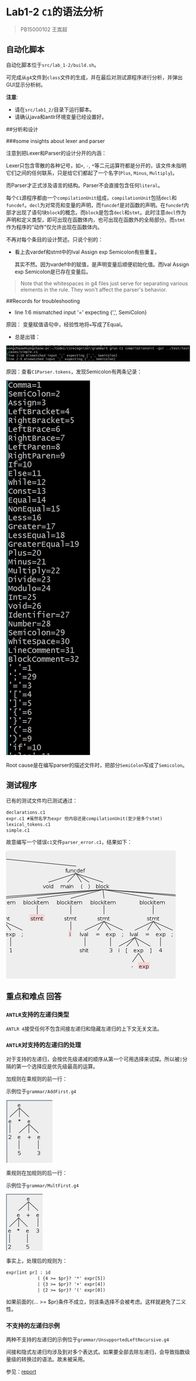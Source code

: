 # Lab1-2 `C1`的语法分析

> PB15000102 王嵩超

## 自动化脚本

自动化脚本位于`src/lab_1-2/build.sh`。

可完成从`g4`文件到`class`文件的生成，并在最后对测试源程序进行分析，并弹出GUI显示分析树。

**注意**:

- 请在`src/lab1_2/`目录下运行脚本。
- 请确认java和antlr环境变量已经设置好。

##分析和设计

###some insights about lexer and parser

注意到把Lexer和Parser的设计分开的内涵：

Lexer只包含零散的各种记号，如`+`, `-`, `*`等二元运算符都是分开的，该文件未指明它们之间的任何联系，只是给它们都起了一个名字(`Plus`, `Minus`, `Multiply`)。

而Parser才正式涉及语言的结构。Parser不会直接包含任何`literal`。

每个`C1`源程序都由一个`compilationUnit`组成，`compilationUnit`包括`decl`和`funcdef`。`decl`为对常亮和变量的声明，而`funcdef`是对函数的声明。在`funcdef`内部才出现了语句块`block`的概念。而`block`是包含`decl`和`stmt`。此时注意`decl`作为声明和定义类型，即可出现在函数体内，也可出现在函数外的全局部分。而`stmt`作为程序的“动作”仅允许出现在函数体内。

不再对每个条目的设计赘述。只说个别的：

- 看上去vardef和stmt中的lval Assign exp Semicolon有些重复。

  其实不然。因为vardef中的赋值，是声明变量后顺便初始化值。而lval Assign exp Semicolon是已存在变量后。

> Note that the whitespaces in g4 files just serve for separating various elements in the rule. They won't affect the parser's behavior.

##Records for troubleshooting

- line 1:6 mismatched input '=' expecting {',', SemiColon}

原因： 变量赋值语句中，经验性地将`=`写成了Equal。

- 总是出错：

![error](error.PNG)

原因：查看`C1Parser.tokens`，发现Semicolon有两条记录：

![mismatch](mismatch.PNG)

Root cause是在编写parser的描述文件时，把部分`SemiColon`写成了`Semicolon`。

## 测试程序

已有的测试文件均已测试通过：

```
declarations.c1
expr.c1 #虽然名字为expr 但内容还是compilationUnit(至少是多个stmt)
lexical_tokens.c1
simple.c1
```

故意编写一个错误`c1`文件`parser_error.c1`，结果如下：

![parse_error](parse_error.png)

## 重点和难点 回答

### `ANTLR`支持的左递归类型

`ANTLR 4`接受任何不包含间接左递归和隐藏左递归的上下文无关文法。



### `ANTLR`对支持的左递归的处理

对于支持的左递归，会按优先级递减的顺序从第一个可用选择来试探。所以被`|`分隔的第一个选择应是优先级最高的运算。

加规则在乘规则的前一行：

示例位于`grammar/AddFirst.g4`

![addfirst](add_first.png)

乘规则在加规则的后一行：

示例位于`grammar/MultFirst.g4`

![multfirst](mult_first.png)

事实上，处理后的规则为：

```
expr[int pr] : id
			( {4 >= $pr}? '*' expr[5])
			| {3 >= $pr}? '+' expr[4])
			| {2 >= $pr}? '(' expr[0])
```

如果前面的{... >= $pr}条件不成立，则该条选择不会被考虑。这样就避免了二义性。

### 不支持的左递归示例

两种不支持的左递归的示例位于`grammar/UnsupportedLeftRecursive.g4`

间接和隐式左递归均涉及到对多个表达式。如果要全部去除左递归，会导致指数级量级的转换过的语法。故未被采用。

参见：[report](antlr.org/papers/allstar-techreport.pdf)

